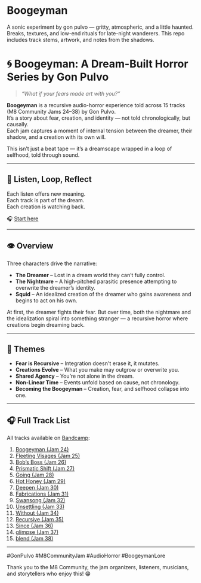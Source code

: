 # Boogeyman
A sonic experiment by gon pulvo — gritty, atmospheric, and a little haunted. Breaks, textures, and low-end rituals for late-night wanderers. This repo includes track stems, artwork, and notes from the shadows.

# 🌀 Boogeyman: A Dream-Built Horror Series by Gon Pulvo

> *“What if your fears made art with you?”*

**Boogeyman** is a recursive audio-horror experience told across 15 tracks (M8 Community Jams 24–38) by Gon Pulvo.  
It’s a story about fear, creation, and identity — not told chronologically, but causally.  
Each jam captures a moment of internal tension between the dreamer, their shadow, and a creation with its own will.

This isn’t just a beat tape — it’s a dreamscape wrapped in a loop of selfhood, told through sound.

---
## 🔄 Listen, Loop, Reflect

Each listen offers new meaning.  
Each track is part of the dream.  
Each creation is watching back.

🎧 [Start here](https://m8communityjam.bandcamp.com/track/boogeyman)

---

## 👁️ Overview

Three characters drive the narrative:

- **The Dreamer** – Lost in a dream world they can’t fully control. 
- **The Nightmare** – A high-pitched parasitic presence attempting to overwrite the dreamer’s identity.
- **Squid** – An idealized creation of the dreamer who gains awareness and begins to act on his own.

At first, the dreamer fights their fear. But over time, both the nightmare and the idealization spiral into something stranger — a recursive horror where creations begin dreaming back.

---

## 🧠 Themes

- **Fear is Recursive** – Integration doesn't erase it, it mutates.
- **Creations Evolve** – What you make may outgrow or overwrite you.
- **Shared Agency** – You’re not alone in the dream.
- **Non-Linear Time** – Events unfold based on cause, not chronology.
- **Becoming the Boogeyman** – Creation, fear, and selfhood collapse into one.

---

## 🎧 Full Track List

All tracks available on [Bandcamp](https://m8communityjam.bandcamp.com/):

1. [Boogeyman (Jam 24)](https://m8communityjam.bandcamp.com/track/boogeyman)  
2. [Fleeting Visages (Jam 25)](https://m8communityjam.bandcamp.com/track/fleeting-visages)  
3. [Bob’s Boss (Jam 26)](https://m8communityjam.bandcamp.com/track/bobs-boss)  
4. [Prismatic Shift (Jam 27)](https://m8communityjam.bandcamp.com/track/prismatic-shift)  
5. [Going (Jam 28)](https://m8communityjam.bandcamp.com/track/going)  
6. [Hot Honey (Jam 29)](https://m8communityjam.bandcamp.com/track/hot-honey)  
7. [Deepen (Jam 30)](https://m8communityjam.bandcamp.com/track/deepen)  
8. [Fabrications (Jam 31)](https://m8communityjam.bandcamp.com/track/fabrications)  
9. [Swansong (Jam 32)](https://m8communityjam.bandcamp.com/track/swansong)  
10. [Unsettling (Jam 33)](https://m8communityjam.bandcamp.com/track/unsettling)  
11. [Without (Jam 34)](https://m8communityjam.bandcamp.com/track/without)  
12. [Recursive (Jam 35)](https://m8communityjam.bandcamp.com/track/recursive)  
13. [Since (Jam 36)](https://m8communityjam.bandcamp.com/track/since)  
14. [glimpse (Jam 37)](https://m8communityjam.bandcamp.com/track/glimpse)  
15. [blend (Jam 38)](https://m8communityjam.bandcamp.com/album/m8-community-jam-38-kaiju)

---

#GonPulvo #M8CommunityJam #AudioHorror #BoogeymanLore

Thank you to the M8 Community, the jam organizers, listeners, musicians, and storytellers who enjoy this! 😁
